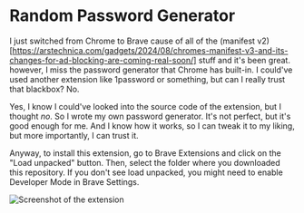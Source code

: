 # Random Password Generator

I just switched from Chrome to Brave cause of all of the (manifest v2)[https://arstechnica.com/gadgets/2024/08/chromes-manifest-v3-and-its-changes-for-ad-blocking-are-coming-real-soon/] stuff and it's been great. however, I miss the password generator that Chrome has built-in. I could've used another extension like 1password or something, but can I really trust that blackbox? No.

Yes, I know I could've looked into the source code of the extension, but I thought _no_. So I wrote my own password generator. It's not perfect, but it's good enough for me. And I know how it works, so I can tweak it to my liking, but more importantly, I can trust it.

Anyway, to install this extension, go to Brave Extensions and click on the "Load unpacked" button. Then, select the folder where you downloaded this repository. If you don't see load unpacked, you might need to enable Developer Mode in Brave Settings.



![Screenshot of the extension](https://prnt.sc/k9u0pGTSjcF2)
